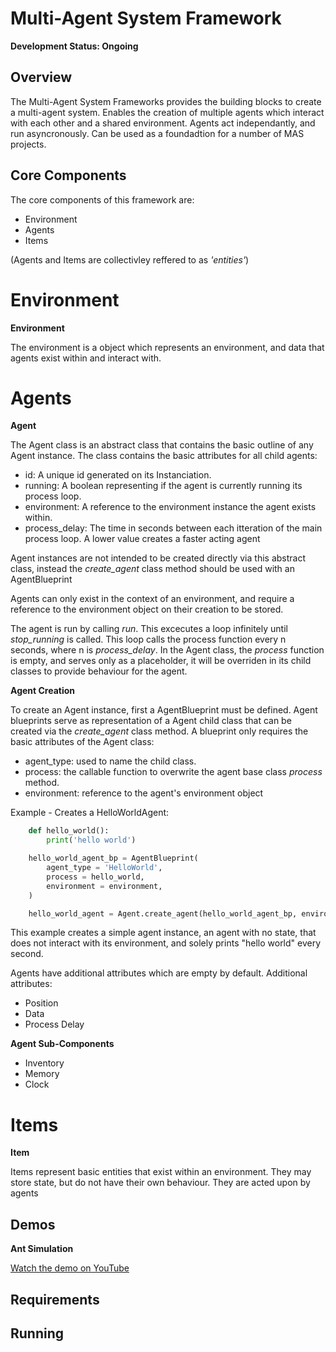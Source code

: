 # Multi-Agent System Framework
**Development Status: Ongoing**

## Overview
The Multi-Agent System Frameworks provides the building blocks to create a multi-agent system. Enables the creation of multiple agents which interact with each other and a shared environment. Agents act independantly, and run asyncronously. Can be used as a foundadtion for a number of MAS projects.

## Core Components
The core components of this framework are:
- Environment
- Agents
- Items

(Agents and Items are collectivley reffered to as *'entities'*)

# Environment

**Environment**

The environment is a object which represents an environment, and data that agents exist within and interact with.

# Agents

**Agent**

The Agent class is an abstract class that contains the basic outline of any Agent instance. The class contains the basic attributes for all child agents:

- id: A unique id generated on its Instanciation.
- running: A boolean representing if the agent is currently running its process loop.
- environment: A reference to the environment instance the agent exists within.
- process_delay: The time in seconds between each itteration of the main process loop. A lower value creates a faster acting agent

Agent instances are not intended to be created directly via this abstract class, instead the *create_agent* class method should be used with an AgentBlueprint

Agents can only exist in the context of an environment, and require a reference to the environment object on their creation to be stored.

The agent is run by calling *run*. This excecutes a loop infinitely until *stop_running* is called. This loop calls the process function every n seconds, where n is *process_delay*. In the Agent class, the *process* function is empty, and serves only as a placeholder, it will be overriden in its child classes to provide behaviour for the agent.  

**Agent Creation**

To create an Agent instance, first a AgentBlueprint must be defined. Agent blueprints serve as representation of a Agent child class that can be created via the *create_agent* class method. A blueprint only requires the basic attributes of the Agent class:

- agent_type: used to name the child class.
- process: the callable function to overwrite the agent base class *process* method.
- environment: reference to the agent's environment object

Example - Creates a HelloWorldAgent:
```python
    def hello_world():
        print('hello world')

    hello_world_agent_bp = AgentBlueprint(
        agent_type = 'HelloWorld',
        process = hello_world,
        environment = environment,
    )

    hello_world_agent = Agent.create_agent(hello_world_agent_bp, environment)
```
This example creates a simple agent instance, an agent with no state, that does not interact with its environment, and solely prints "hello world" every second.

Agents have additional attributes which are empty by default. Additional attributes:

- Position
- Data
- Process Delay

**Agent Sub-Components**

- Inventory
- Memory
- Clock

# Items

**Item**

Items represent basic entities that exist within an environment. 
They may store state, but do not have their own behaviour. They are acted upon by agents

## Demos

**Ant Simulation**

[Watch the demo on YouTube](https://www.youtube.com/watch?v=mkvSidTgCdE)

## Requirements

## Running
